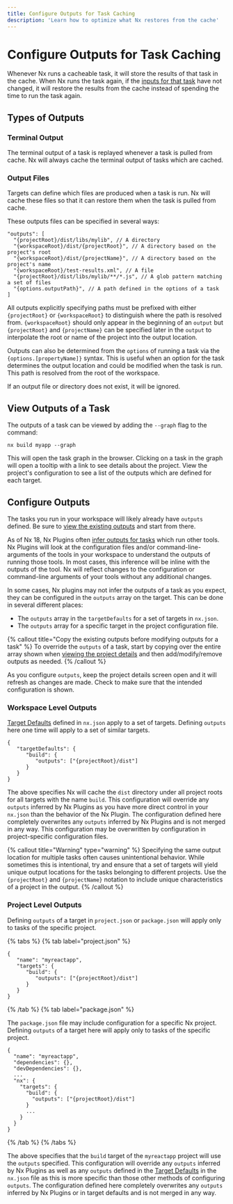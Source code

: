 ```yaml
---
title: Configure Outputs for Task Caching
description: 'Learn how to optimize what Nx restores from the cache'
---
```


# Configure Outputs for Task Caching

Whenever Nx runs a cacheable task, it will store the results of that task in the cache.
When Nx runs the task again, if the [inputs for that task](/recipes/running-tasks/configure-inputs) have not changed, it will restore the results from the cache instead of spending the time to run the task again.

## Types of Outputs

### Terminal Output

The terminal output of a task is replayed whenever a task is pulled from cache. Nx will always cache the terminal output of tasks which are cached.

### Output Files

Targets can define which files are produced when a task is run. Nx will cache these files so that it can restore them when the task is pulled from cache.

These outputs files can be specified in several ways:

```jsonc
"outputs": [
  "{projectRoot}/dist/libs/mylib", // A directory
  "{workspaceRoot}/dist/{projectRoot}", // A directory based on the project's root
  "{workspaceRoot}/dist/{projectName}", // A directory based on the project's name
  "{workspaceRoot}/test-results.xml", // A file
  "{projectRoot}/dist/libs/mylib/**/*.js", // A glob pattern matching a set of files
  "{options.outputPath}", // A path defined in the options of a task
]
```

All outputs explicitly specifying paths must be prefixed with either `{projectRoot}` or `{workspaceRoot}` to distinguish where the path is resolved from. `{workspaceRoot}` should only appear in the beginning of an `output` but `{projectRoot}` and `{projectName}` can be specified later in the `output` to interpolate the root or name of the project into the output location.

Outputs can also be determined from the `options` of running a task via the `{options.[propertyName]}` syntax.
This is useful when an option for the task determines the output location and could be modified when the task is run.
This path is resolved from the root of the workspace.

If an output file or directory does not exist, it will be ignored.

## View Outputs of a Task

The outputs of a task can be viewed by adding the `--graph` flag to the command:

```shell
nx build myapp --graph
```

This will open the task graph in the browser.
Clicking on a task in the graph will open a tooltip with a link to see details about the project.
View the project's configuration to see a list of the outputs which are defined for each target.

## Configure Outputs

The tasks you run in your workspace will likely already have `outputs` defined.
Be sure to [view the existing outputs](#viewing-outputs-of-a-task) and start from there.

As of Nx 18, Nx Plugins often [infer outputs for tasks](/concepts/inferred-tasks) which run other tools.
Nx Plugins will look at the configuration files and/or command-line-arguments of the tools in your workspace to understand the outputs of running those tools.
In most cases, this inference will be inline with the outputs of the tool.
Nx will reflect changes to the configuration or command-line arguments of your tools without any additional changes.

In some cases, Nx plugins may not infer the outputs of a task as you expect, they can be configured in the `outputs` array on the target. This can be done in several different places:

-  The `outputs` array in the `targetDefaults` for a set of targets in `nx.json`.
-  The `outputs` array for a specific target in the project configuration file.

{% callout title="Copy the existing outputs before modifying outputs for a task" %}
To override the `outputs` of a task, start by copying over the entire array shown when [viewing the project details](#viewing-the-outputs-of-a-task) and then add/modify/remove outputs as needed.
{% /callout %}

As you configure `outputs`, keep the project details screen open and it will refresh as changes are made. Check to make sure that the intended configuration is shown.

### Workspace Level Outputs

[Target Defaults](/reference/nx-json#target-defaults) defined in `nx.json` apply to a set of targets. Defining `outputs` here one time will apply to a set of similar targets.

```jsonc {% fileName="nx.json" highlightLines=[4] %}
{
   "targetDefaults": {
      "build": {
         "outputs": ["{projectRoot}/dist"]
      }
   }
}
```

The above specifies Nx will cache the `dist` directory under all project roots for all targets with the name `build`.
This configuration will override any `outputs` inferred by Nx Plugins as you have more direct control in your `nx.json` than the behavior of the Nx Plugin.
The configuration defined here completely overwrites any `outputs` inferred by Nx Plugins and is not merged in any way.
This configuration may be overwritten by configuration in project-specific configuration files.

{% callout title="Warning" type="warning" %}
Specifying the same output location for multiple tasks often causes unintentional behavior. While sometimes this is intentional, try and ensure that a set of targets will yield unique output locations for the tasks belonging to different projects. Use the `{projectRoot}` and `{projectName}` notation to include unique characteristics of a project in the output.
{% /callout %}

### Project Level Outputs

Defining `outputs` of a target in `project.json` or `package.json` will apply only to tasks of the specific project.

{% tabs %}
{% tab label="project.json" %}

```jsonc {% fileName="apps/myreactapp/project.json" highlightLines=[5] %}
{
   "name": "myreactapp",
   "targets": {
      "build": {
         "outputs": ["{projectRoot}/dist"]
      }
   }
}
```

{% /tab %}
{% tab label="package.json" %}

The `package.json` file may include configuration for a specific Nx project. Defining `outputs` of a target here will apply only to tasks of the specific project.

```jsonc {% fileName="apps/myreactapp/package.json" highlightLines=[9] %}
{
  "name": "myreactapp",
  "dependencies": {},
  "devDependencies": {},
  ...
  "nx": {
    "targets": {
      "build": {
        "outputs": ["{projectRoot}/dist"]
      }
      ...
    }
  }
}
```

{% /tab %}
{% /tabs %}

The above specifies that the `build` target of the `myreactapp` project will use the `outputs` specified.
This configuration will override any `outputs` inferred by Nx Plugins as well as any `outputs` defined in the [Target Defaults](/reference/nx-json#target-defaults) in the `nx.json` file as this is more specific than those other methods of configuring `outputs`.
The configuration defined here completely overwrites any `outputs` inferred by Nx Plugins or in target defaults and is not merged in any way.

